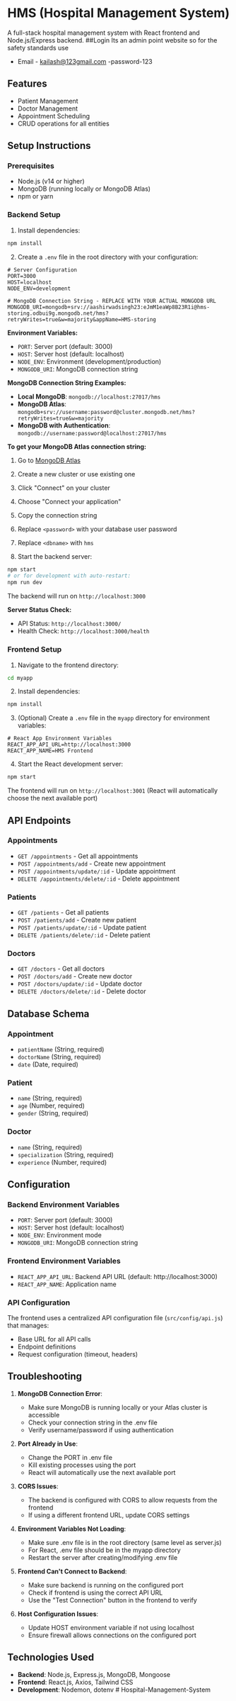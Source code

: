 # HMS (Hospital Management System)

A full-stack hospital management system with React frontend and Node.js/Express backend.
##Login
 Its an admin point website so for the safety standards use
 - Email - kailash@123gmail.com
 -password-123
## Features

- Patient Management
- Doctor Management  
- Appointment Scheduling
- CRUD operations for all entities

## Setup Instructions

### Prerequisites

- Node.js (v14 or higher)
- MongoDB (running locally or MongoDB Atlas)
- npm or yarn

### Backend Setup

1. Install dependencies:
```bash
npm install
```

2. Create a `.env` file in the root directory with your configuration:
```env
# Server Configuration
PORT=3000
HOST=localhost
NODE_ENV=development

# MongoDB Connection String - REPLACE WITH YOUR ACTUAL MONGODB URL
MONGODB_URI=mongodb+srv://aashirwadsingh23:eJmM1eaWp8B23R1i@hms-storing.odbui9g.mongodb.net/hms?retryWrites=true&w=majority&appName=HMS-storing
```

**Environment Variables:**
- `PORT`: Server port (default: 3000)
- `HOST`: Server host (default: localhost)
- `NODE_ENV`: Environment (development/production)
- `MONGODB_URI`: MongoDB connection string

**MongoDB Connection String Examples:**

- **Local MongoDB**: `mongodb://localhost:27017/hms`
- **MongoDB Atlas**: `mongodb+srv://username:password@cluster.mongodb.net/hms?retryWrites=true&w=majority`
- **MongoDB with Authentication**: `mongodb://username:password@localhost:27017/hms`

**To get your MongoDB Atlas connection string:**
1. Go to [MongoDB Atlas](https://cloud.mongodb.com)
2. Create a new cluster or use existing one
3. Click "Connect" on your cluster
4. Choose "Connect your application"
5. Copy the connection string
6. Replace `<password>` with your database user password
7. Replace `<dbname>` with `hms`

3. Start the backend server:
```bash
npm start
# or for development with auto-restart:
npm run dev
```

The backend will run on `http://localhost:3000`

**Server Status Check:**
- API Status: `http://localhost:3000/`
- Health Check: `http://localhost:3000/health`

### Frontend Setup

1. Navigate to the frontend directory:
```bash
cd myapp
```

2. Install dependencies:
```bash
npm install
```

3. (Optional) Create a `.env` file in the `myapp` directory for environment variables:
```env
# React App Environment Variables
REACT_APP_API_URL=http://localhost:3000
REACT_APP_NAME=HMS Frontend
```

4. Start the React development server:
```bash
npm start
```

The frontend will run on `http://localhost:3001` (React will automatically choose the next available port)

## API Endpoints

### Appointments
- `GET /appointments` - Get all appointments
- `POST /appointments/add` - Create new appointment
- `POST /appointments/update/:id` - Update appointment
- `DELETE /appointments/delete/:id` - Delete appointment

### Patients
- `GET /patients` - Get all patients
- `POST /patients/add` - Create new patient
- `POST /patients/update/:id` - Update patient
- `DELETE /patients/delete/:id` - Delete patient

### Doctors
- `GET /doctors` - Get all doctors
- `POST /doctors/add` - Create new doctor
- `POST /doctors/update/:id` - Update doctor
- `DELETE /doctors/delete/:id` - Delete doctor

## Database Schema

### Appointment
- `patientName` (String, required)
- `doctorName` (String, required)
- `date` (Date, required)

### Patient
- `name` (String, required)
- `age` (Number, required)
- `gender` (String, required)

### Doctor
- `name` (String, required)
- `specialization` (String, required)
- `experience` (Number, required)

## Configuration

### Backend Environment Variables
- `PORT`: Server port (default: 3000)
- `HOST`: Server host (default: localhost)
- `NODE_ENV`: Environment mode
- `MONGODB_URI`: MongoDB connection string

### Frontend Environment Variables
- `REACT_APP_API_URL`: Backend API URL (default: http://localhost:3000)
- `REACT_APP_NAME`: Application name

### API Configuration
The frontend uses a centralized API configuration file (`src/config/api.js`) that manages:
- Base URL for all API calls
- Endpoint definitions
- Request configuration (timeout, headers)

## Troubleshooting

1. **MongoDB Connection Error**: 
   - Make sure MongoDB is running locally or your Atlas cluster is accessible
   - Check your connection string in the .env file
   - Verify username/password if using authentication

2. **Port Already in Use**: 
   - Change the PORT in .env file
   - Kill existing processes using the port
   - React will automatically use the next available port

3. **CORS Issues**: 
   - The backend is configured with CORS to allow requests from the frontend
   - If using a different frontend URL, update CORS settings

4. **Environment Variables Not Loading**:
   - Make sure .env file is in the root directory (same level as server.js)
   - For React, .env file should be in the myapp directory
   - Restart the server after creating/modifying .env file

5. **Frontend Can't Connect to Backend**:
   - Make sure backend is running on the configured port
   - Check if frontend is using the correct API URL
   - Use the "Test Connection" button in the frontend to verify

6. **Host Configuration Issues**:
   - Update HOST environment variable if not using localhost
   - Ensure firewall allows connections on the configured port

## Technologies Used

- **Backend**: Node.js, Express.js, MongoDB, Mongoose
- **Frontend**: React.js, Axios, Tailwind CSS
- **Development**: Nodemon, dotenv # Hospital-Management-System
